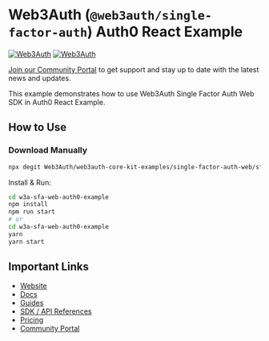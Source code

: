 # Web3Auth (`@web3auth/single-factor-auth`) Auth0 React Example

[![Web3Auth](https://img.shields.io/badge/Web3Auth-SDK-blue)](https://web3auth.io/docs/sdk/core-kit/sfa-web)
[![Web3Auth](https://img.shields.io/badge/Web3Auth-Community-cyan)](https://community.web3auth.io)

[Join our Community Portal](https://community.web3auth.io/) to get support and stay up to date with the latest news and updates.

This example demonstrates how to use Web3Auth Single Factor Auth Web SDK in Auth0 React Example.

## How to Use

### Download Manually

```bash
npx degit Web3Auth/web3auth-core-kit-examples/single-factor-auth-web/sfa-web-auth0-example w3a-sfa-web-auth0-example
```

Install & Run:

```bash
cd w3a-sfa-web-auth0-example
npm install
npm run start
# or
cd w3a-sfa-web-auth0-example
yarn
yarn start
```

## Important Links

- [Website](https://web3auth.io)
- [Docs](https://web3auth.io/docs)
- [Guides](https://web3auth.io/docs/guides)
- [SDK / API References](https://web3auth.io/docs/sdk)
- [Pricing](https://web3auth.io/pricing.html)
- [Community Portal](https://community.web3auth.io)

